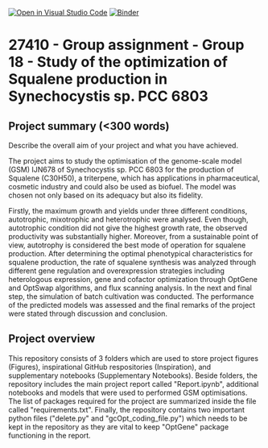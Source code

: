 [![Open in Visual Studio Code](https://classroom.github.com/assets/open-in-vscode-c66648af7eb3fe8bc4f294546bfd86ef473780cde1dea487d3c4ff354943c9ae.svg)](https://classroom.github.com/online_ide?assignment_repo_id=9067982&assignment_repo_type=AssignmentRepo)
[![Binder](https://mybinder.org/badge_logo.svg)](https://mybinder.org/v2/gh/27410/27410-group-assigment-group18_squalene_production/main)

# 27410 - Group assignment - Group 18 - Study of the optimization of Squalene production in Synechocystis  sp. PCC 6803

## Project summary (<300 words)
Describe the overall aim of your project and what you have achieved.

The project aims to study the optimisation of the genome-scale model (GSM) IJN678 of Synechocystis sp. PCC 6803 for the production of Squalene (C30H50), a triterpene, which has applications in pharmaceutical, cosmetic industry and could also be used as biofuel. The model was chosen not only based on its adequacy but also its fidelity.

Firstly, the maximum growth and yields under three different conditions, autotrophic, mixotrophic and heterotrophic were analysed. Even though, autotrophic condition did not give the highest growth rate, the observed productivity was substantially higher. Moreover, from a sustainable point of view, autotrophy is considered the best mode of operation for squalene production. After determining the optimal phenotypical characteristics for squalene production, the rate of squalene synthesis was analyzed through different gene regulation and overexpression strategies including heterologous expression, gene and cofactor optimization through OptGene and OptSwap algorithms, and flux scanning analysis. In the next and final step, the simulation of batch cultivation was conducted. The performance of the predicted models was assessed and the final remarks of the project were stated through discussion and conclusion. 

## Project overview
This repository consists of 3 folders which are used to store project figures (Figures), inspirational GitHub respositories (Inspiration), and supplementary notebooks (Supplementary Notebooks). Beside folders, the repository includes the main project report called "Report.ipynb", additional notebooks and models that were used to performed GSM optimisations. The list of packages required for the project are summarized inside the file called "requirements.txt". Finally, the repository contains two important python files ("delete.py" and "gcOpt_coding_file.py") which needs to be kept in the repository as they are vital to keep "OptGene" package functioning in the report.


